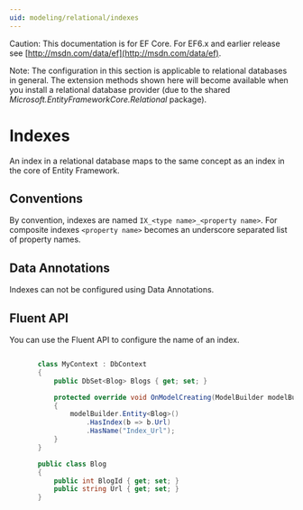 ```yaml
---
uid: modeling/relational/indexes
---
```

Caution: This documentation is for EF Core. For EF6.x and earlier release see [http://msdn.com/data/ef](http://msdn.com/data/ef).

Note: The configuration in this section is applicable to relational databases in general. The extension methods shown here will become available when you install a relational database provider (due to the shared *Microsoft.EntityFrameworkCore.Relational* package).

  # Indexes

An index in a relational database maps to the same concept as an index in the core of Entity Framework.

  ## Conventions

By convention, indexes are named `IX_<type name>_<property name>`. For composite indexes `<property name>` becomes an underscore separated list of property names.

  ## Data Annotations

Indexes can not be configured using Data Annotations.

  ## Fluent API

You can use the Fluent API to configure the name of an index.

<!-- literal_block"language": "csharp", "source": "/Users/shirhatti/src/EntityFramework.Docs/docs/modeling/relational/Modeling/FluentAPI/Samples/Relational/IndexName.cs", "xml:space": "preserve", "classes  "backrefs  "names  "dupnames  highlight_args"h1_lines":9, "linenostart": 1}, "ids  "linenos": true -->

````c#

       class MyContext : DbContext
       {
           public DbSet<Blog> Blogs { get; set; }

           protected override void OnModelCreating(ModelBuilder modelBuilder)
           {
               modelBuilder.Entity<Blog>()
                   .HasIndex(b => b.Url)
                   .HasName("Index_Url");
           }
       }

       public class Blog
       {
           public int BlogId { get; set; }
           public string Url { get; set; }
       }

   ````
